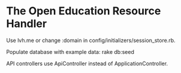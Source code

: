 The Open Education Resource Handler
===================================

Use lvh.me or change :domain in config/initializers/session_store.rb.

Populate database with example data: rake db:seed

API controllers use ApiController instead of ApplicationController.
